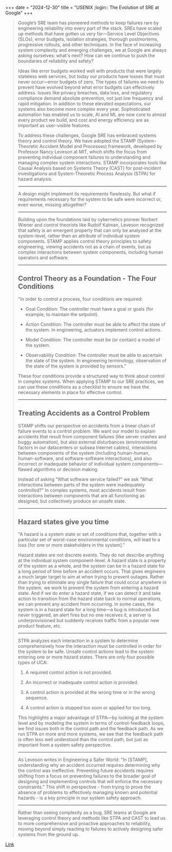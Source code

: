 +++
date = "2024-12-30"
title = "USENIX ;login:: The Evolution of SRE at Google"
+++

> Google’s SRE team has pioneered methods to keep failures rare by engineering reliability into
> every part of the stack. SREs have scaled up methods that have gotten us very far—Service Level
> Objectives (SLOs), error budgets, isolation strategies, thorough postmortems, progressive rollouts,
> and other techniques. In the face of increasing system complexity and emerging challenges, we at
> Google are always asking ourselves: what's next? How can we continue to push the boundaries of
> reliability and safety?
>
> Ideas like error budgets worked well with products that were largely stateless web services, but
> today our products have losses that must never occur—error budgets of zero. The types of failures
> we need to prevent have evolved beyond what error budgets can effectively address. Issues like
> privacy breaches, data loss, and regulatory compliance demand absolute prevention, not just low
> frequency and rapid mitigation. In addition to  these elevated expectations, our systems also
> become more complex every year. Sophisticated automation has enabled us to scale, AI and ML are
> now core to almost every product we build, and cost and energy efficiency are as important as
> user-visible features.
>
> To address these challenges, Google SRE has embraced systems theory and control theory. We have
> adopted the STAMP (System-Theoretic Accident Model and Processes) framework, developed by
> Professor Nancy Leveson at MIT, which shifts the focus from preventing individual component
> failures to understanding and managing complex system interactions. STAMP incorporates tools like
> Causal Analysis based on Systems Theory (CAST) for post-incident investigations and
> System-Theoretic Process Analysis (STPA) for hazard analysis.
>
> ---
>
> A design might implement its requirements flawlessly. But what if requirements necessary for the
> system to be safe were incorrect or, even worse, missing altogether?
>
> ---
>
> Building upon the foundations laid by cybernetics pioneer Norbert Wiener and control theorists
> like Rudolf Kalman, Leveson recognized that safety is an emergent property that can only be
> analyzed at the system-level, rather than an attribute of individual system components. STAMP
> applies control theory principles to safety engineering, viewing accidents not as a chain of
> events, but as complex interactions between system components, including human operators and
> software.
>
> ---
>
> ## Control Theory as a Foundation - The Four Conditions
>
> "In order to control a process, four conditions are required:
>
> * Goal Condition: The controller must have a goal or goals (for example, to maintain the setpoint).
>
> * Action Condition: The controller must be able to affect the state of the system. In engineering,
>   actuators implement control actions.
>
> * Model Condition: The controller must be (or contain) a model of the system.
>
> * Observability Condition: The controller must be able to ascertain the state of the system. In
>   engineering terminology, observation of the state of the system is provided by sensors."
>
> These four conditions provide a structured way to think about control in complex systems. When
> applying STAMP to our SRE practices, we can use these conditions as a checklist to ensure we have
> the necessary elements in place for effective control.
>
> ---
>
> ## Treating Accidents as a Control Problem
>
> STAMP shifts our perspective on accidents from a linear chain of failure events to a control
> problem. We want our model to explain accidents that result from component failures (like server
> crashes and buggy automation), but also external disturbances (environmental factors in our
> datacenters or subsea Internet cables), interactions between components of the system (including
> human-human, human-software, and software-software interactions), and also incorrect or inadequate
> behavior of individual system components—flawed algorithms or decision making.
>
> Instead of asking "What software service failed?" we ask “What interactions between parts of the
> system were inadequately controlled?” In complex systems, most accidents result from interactions
> between components that are all functioning as designed, but collectively produce an unsafe state.
>
> ---
>
> ## Hazard states give you time
>
> "A hazard is a system state or set of conditions that, together with a particular set of
> worst-case environmental conditions, will lead to a loss [for one or more stakeholders in the
> system]."
>
> Hazard states are not discrete events. They do not describe anything at the individual system
> component-level. A hazard state is a property of the system as a whole, and the system can be in a
> hazard state for a long period of time before an accident occurs. That gives engineers a much
> larger target to aim at when trying to prevent outages. Rather than trying to eliminate any single
> failure that could occur anywhere in the system, we work to prevent the system from entering a
> hazard state. And if we do enter a hazard state, if we can detect it and take action to transition
> from the hazard state back to normal operations, we can prevent any accident from occurring. In
> some cases, the system is in a hazard state for a long time—a bug is introduced but never
> triggered, an alert fires but no one receives it, a server is underprovisioned but suddenly
> receives traffic from a popular new product feature, etc.
>
> ---
>
> STPA analyzes each interaction in a system to determine comprehensively how the interaction must
> be controlled in order for the system to be safe. Unsafe control actions lead to the system
> entering one or more hazard states. There are only four possible types of UCA:
>
> 1. A required control action is not provided.
>
> 2. An incorrect or inadequate control action is provided.
>
> 3. A control action is provided at the wrong time or in the wrong sequence.
>
> 4. A control action is stopped too soon or applied for too long.
>
> This highlights a major advantage of STPA—by looking at the system level and by modeling the
> system in terms of control-feedback loops, we find issues both in the control path and the
> feedback path. As we run STPA on more and more systems, we see that the feedback path is often
> less well understood than the control path, but just as important from a system safety
> perspective.
>
> ---
>
> As Leveson writes in Engineering a Safer World: "In [STAMP], understanding why an accident
> occurred requires determining why the control was ineffective. Preventing future accidents
> requires shifting from a focus on preventing failures to the broader goal of designing and
> implementing controls that will enforce the necessary constraints." This shift in perspective -
> from trying to prove the absence of problems to effectively managing known and potential hazards -
> is a key principle in our system safety approach.
>
> ---
>
> Rather than seeing complexity as a bug, SRE teams at Google are leveraging control theory and
> methods like STPA and CAST to lead us to more comprehensive and proactive approaches to
> reliability, moving beyond simply reacting to failures to actively designing safer systems from
> the ground up.

[Link](https://www.usenix.org/publications/loginonline/evolution-sre-google)
